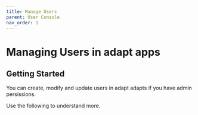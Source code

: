 ```yaml
---
title: Manage Users
parent: User Console
nav_order: 1
---
```


# Managing Users in adapt apps

## Getting Started

You can create, modify and update users in adapt adapts if you have admin persissions.

Use the following to understand more.

